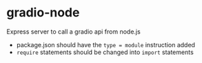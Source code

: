 # gradio-node
 
Express server to call a gradio api from node.js

* package.json should have the ```type = module``` instruction added
* ```require``` statements should be changed into ```import``` statements
